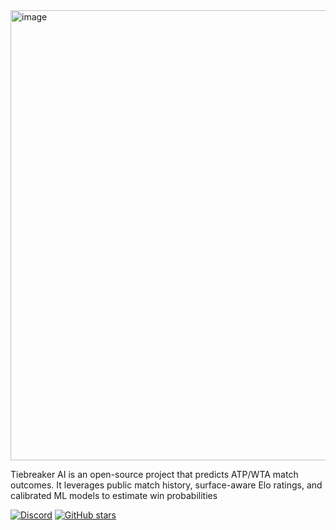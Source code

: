 <img width="720" height="720" alt="image" src="https://github.com/user-attachments/assets/ee6cf0ef-bd9c-48ae-818e-40cafeebf361" /> 

Tiebreaker AI is an open-source project that predicts ATP/WTA match outcomes. It leverages public match history, surface-aware Elo ratings, and calibrated ML models to estimate win probabilities


[![Discord](https://img.shields.io/badge/Discord-Join-5865F2?logo=discord&logoColor=white)](https://discord.gg/DDPu5Vdk)
[![GitHub stars](https://img.shields.io/github/stars/ligsow6/TieBreakAI?style=social)](https://github.com/ligsow6/TieBreakAI)
